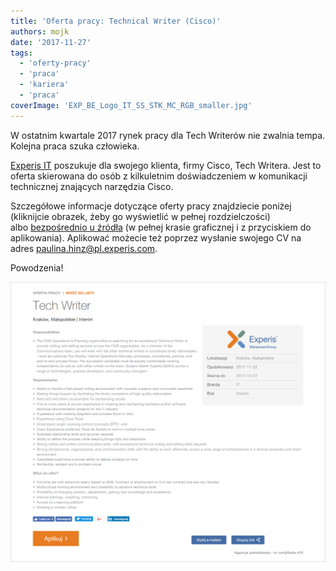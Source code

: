 ```yaml
---
title: 'Oferta pracy: Technical Writer (Cisco)'
authors: mojk
date: '2017-11-27'
tags:
  - 'oferty-pracy'
  - 'praca'
  - 'kariera'
  - 'praca'
coverImage: 'EXP_BE_Logo_IT_SS_STK_MC_RGB_smaller.jpg'
---
```


W ostatnim kwartale 2017 rynek pracy dla Tech Writerów nie zwalnia tempa.
Kolejna praca szuka człowieka.

<!--truncate-->

[Experis IT](http://www.experis.pl/) poszukuje dla swojego klienta, firmy Cisco,
Tech Writera. Jest to oferta skierowana do osób z kilkuletnim doświadczeniem w
komunikacji technicznej znających narzędzia Cisco.

Szczegółowe informacje dotyczące oferty pracy znajdziecie poniżej (kliknijcie
obrazek, żeby go wyświetlić w pełnej rozdzielczości)
albo [bezpośrednio u źródła](http://www.experis.pl/szukaj-pracy/oferty-pracy/?ad_name=tech-writer&ad_id=MTQ0MzgzXzBfMTE5Mg==_0) (w
pełnej krasie graficznej i z przyciskiem do aplikowania). Aplikować możecie też
poprzez wysłanie swojego CV na
adres [paulina.hinz@pl.experis.com](mailto:paulina.hinz@pl.experis.com).

Powodzenia!

[![Oferta Tech Writer Cisco Experis IT](images/cisco_experis_tech_writer.png)](http://techwriter.pl/wp-content/uploads/2017/11/cisco_experis_tech_writer.png)
